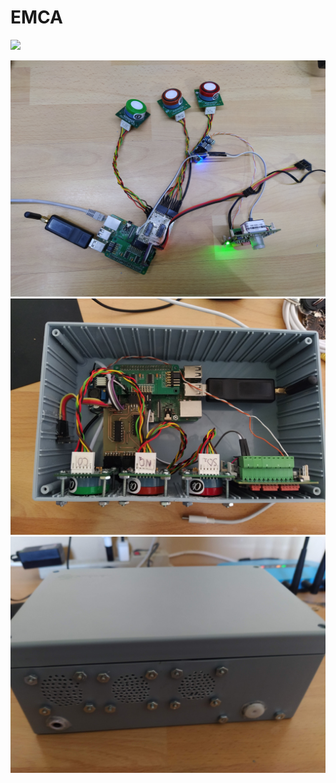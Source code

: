 # EMCA

![](https://github.com/ivan28823/emca/workflows/.github/workflows/ccpp.yml/badge.svg)

![TST01](img/img01.jpg?raw=true)
![TST02](img/img02.jpg?raw=true)
![TST03](img/img03.jpg?raw=true)
